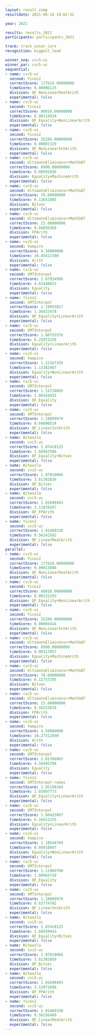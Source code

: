 ```yaml
---
layout: result_comp
resultdate: 2021-08-24 19:02:52

year: 2021

results: results_2021
participants: participants_2021

track: track_unsat_core
recognition: biggest_lead

winner_seq: cvc5-uc
winner_par: cvc5-uc
sequential:
- name: cvc5-uc
  second: Yices2
  correctScore: 177624.00000000
  timeScore: 0.00006125
  division: QF_NonLinearRealArith
  experimental: false
- name: cvc5-uc
  second: Yices2
  correctScore: 80016.00000000
  timeScore: 0.00114924
  division: QF_Equality+NonLinearArith
  experimental: false
- name: cvc5-uc
  second: Yices2
  correctScore: 25289.00000000
  timeScore: 0.00001329
  division: QF_NonLinearIntArith
  experimental: false
- name: cvc5-uc
  second: UltimateEliminator+MathSAT
  correctScore: 8990.00000000
  timeScore: 0.00501836
  division: Equality+MachineArith
  experimental: false
- name: cvc5-uc
  second: UltimateEliminator+MathSAT
  correctScore: 78.00000000
  timeScore: 0.13652805
  division: Bitvec
  experimental: false
- name: cvc5-uc
  second: UltimateEliminator+MathSAT
  correctScore: 22.00000000
  timeScore: 0.84856368
  division: FPArith
  experimental: false
- name: cvc5-uc
  second: Vampire
  correctScore: 4.50000000
  timeScore: 10.45413390
  division: Arith
  experimental: false
- name: cvc5-uc
  second: SMTInterpol
  correctScore: 2.67934996
  timeScore: 4.63440653
  division: Equality
  experimental: false
- name: Yices2
  second: SMTInterpol
  correctScore: 2.19055857
  timeScore: 1.36433478
  division: QF_Equality+LinearArith
  experimental: false
- name: cvc5-uc
  second: SMTInterpol
  correctScore: 1.80755576
  timeScore: 6.25972258
  division: Equality+LinearArith
  experimental: false
- name: cvc5-uc
  second: Vampire
  correctScore: 1.22167359
  timeScore: 1.13382467
  division: Equality+NonLinearArith
  experimental: false
- name: cvc5-uc
  second: SMTInterpol
  correctScore: 1.15710605
  timeScore: 1.06426955
  division: QF_Equality
  experimental: false
- name: cvc5-uc
  second: SMTInterpol
  correctScore: 1.10809979
  timeScore: 0.64600524
  division: QF_LinearIntArith
  experimental: false
- name: Bitwuzla
  second: cvc5-uc
  correctScore: 1.07418125
  timeScore: 1.68987586
  division: QF_Equality+Bitvec
  experimental: false
- name: Bitwuzla
  second: cvc5-uc
  correctScore: 1.07010066
  timeScore: 3.61302036
  division: QF_Bitvec
  experimental: false
- name: Bitwuzla
  second: cvc5-uc
  correctScore: 1.01698493
  timeScore: 3.11870267
  division: QF_FPArith
  experimental: false
- name: Yices2
  second: cvc5-uc
  correctScore: 1.01460338
  timeScore: 0.56142582
  division: QF_LinearRealArith
  experimental: false
parallel:
- name: cvc5-uc
  second: Yices2
  correctScore: 177624.00000000
  timeScore: 0.00013094
  division: QF_NonLinearRealArith
  experimental: false
- name: cvc5-uc
  second: Yices2
  correctScore: 80016.00000000
  timeScore: 0.00232293
  division: QF_Equality+NonLinearArith
  experimental: false
- name: cvc5-uc
  second: Yices2
  correctScore: 25289.00000000
  timeScore: 0.00004414
  division: QF_NonLinearIntArith
  experimental: false
- name: cvc5-uc
  second: UltimateEliminator+MathSAT
  correctScore: 8990.00000000
  timeScore: 0.00317057
  division: Equality+MachineArith
  experimental: false
- name: cvc5-uc
  second: UltimateEliminator+MathSAT
  correctScore: 78.00000000
  timeScore: 0.12757205
  division: Bitvec
  experimental: false
- name: cvc5-uc
  second: UltimateEliminator+MathSAT
  correctScore: 22.00000000
  timeScore: 0.58253678
  division: FPArith
  experimental: false
- name: cvc5-uc
  second: Vampire
  correctScore: 4.50000000
  timeScore: 10.27312690
  division: Arith
  experimental: false
- name: cvc5-uc
  second: SMTInterpol
  correctScore: 2.65398865
  timeScore: 4.50495704
  division: Equality
  experimental: false
- name: Yices2
  second: SMTInterpol-remus
  correctScore: 2.05198284
  timeScore: 2.03097773
  division: QF_Equality+LinearArith
  experimental: false
- name: cvc5-uc
  second: SMTInterpol
  correctScore: 1.80433097
  timeScore: 6.16651255
  division: Equality+LinearArith
  experimental: false
- name: cvc5-uc
  second: Vampire
  correctScore: 1.18544704
  timeScore: 0.66910847
  division: Equality+NonLinearArith
  experimental: false
- name: cvc5-uc
  second: SMTInterpol
  correctScore: 1.11960708
  timeScore: 1.00964710
  division: QF_Equality
  experimental: false
- name: cvc5-uc
  second: SMTInterpol
  correctScore: 1.10809979
  timeScore: 0.63774782
  division: QF_LinearIntArith
  experimental: false
- name: Bitwuzla
  second: cvc5-uc
  correctScore: 1.07418125
  timeScore: 1.68939043
  division: QF_Equality+Bitvec
  experimental: false
- name: Bitwuzla
  second: cvc5-uc
  correctScore: 1.07010066
  timeScore: 3.61382059
  division: QF_Bitvec
  experimental: false
- name: Bitwuzla
  second: cvc5-uc
  correctScore: 1.01698493
  timeScore: 3.12071690
  division: QF_FPArith
  experimental: false
- name: Yices2
  second: cvc5-uc
  correctScore: 1.01460338
  timeScore: 0.56156460
  division: QF_LinearRealArith
  experimental: false
---
```

